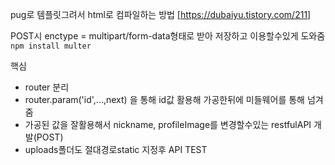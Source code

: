 pug로 템플릿그려서 html로 컴파일하는 방법
[https://dubaiyu.tistory.com/211]

POST시 enctype = multipart/form-data형태로 받아 저장하고 이용할수있게 도와줌
```npm install multer```

핵심

* router 분리
* router.param('id',...,next) 을 통해 id값 활용해 가공한뒤에 미들웨어를 통해 넘겨줌
* 가공된 값을 잘활용해서 nickname, profileImage를 변경할수있는 restfulAPI 개발(POST)
* uploads폴더도 절대경로static 지정후 API TEST